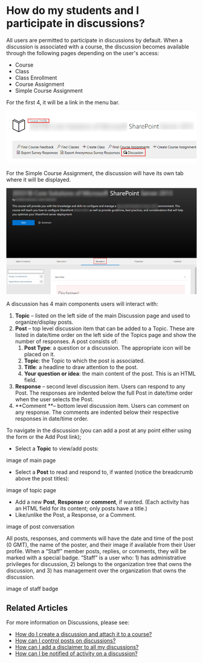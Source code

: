 # How do my students and I participate in discussions?

All users are permitted to participate in discussions by default. When a discussion is associated with a course, the discussion becomes available through the following pages depending on the user's access:
- Course 
- Class 
- Class Enrollment
- Course Assignment
- Simple Course Assignment

For the first 4, it will be a link in the menu bar. 

![](/tms/images/disc-course-access.png)

For the Simple Course Assignment, the discussion will have its own tab where it will be displayed.

![](/tms/images/disc-simple-ca.png)

A discussion has 4 main components users will interact with:

1. **Topic** – listed on the left side of the main Discussion page and used to organize/display posts.
1. **Post** – top level discussion item that can be added to a Topic. These are listed in date/time order on the left side of the Topics page and show the number of responses. A post consists of:
    1. **Post Type**: a question or a discussion. The appropriate icon will be placed on it.
    1. **Topic**: the Topic to which the post is associated.
    1. **Title**: a headline to draw attention to the post.
    1. **Your question or idea**: the main content of the post. This is an HTML field.
1. **Response** – second level discussion item. Users can respond to any Post. The responses are indented below the full Post in date/time order when the user selects the Post.
1. **Comment **– bottom level discussion item. Users can comment on any response. The comments are indented below their respective responses in date/time order.

To navigate in the discussion (you can add a post at any point either using the form or the Add Post link);

- Select a **Topic** to view/add posts:

image of main page

- Select a **Post** to read and respond to, if wanted (notice the breadcrumb above the post titles):

image of topic page

- Add a new **Post**, **Response** or **comment**, if wanted. (Each activity has an HTML field for its content; only posts have a title.)
- Like/unlike the Post, a Response, or a Comment.

image of post conversation

All posts, responses, and comments will have the date and time of the post (0 GMT), the name of the poster, and their image if available from their User profile. When a “Staff” member posts, replies, or comments, they will be marked with a special badge. “Staff” is a user who: 1) has administrative privileges for discussion, 2) belongs to the organization tree that owns the discussion, and 3) has management over the organization that owns the discussion.

image of staff badge

## Related Articles

For more information on Discussions, please see:

- [How do I create a discussion and attach it to a course?](create-discussion.md)
- [How can I control posts on discussions?](add-moderators.md)
- [How can I add a disclaimer to all my discussions?](add-disclaimer.md)
- [How can I be notified of activity on a discussion?](admin-follow.md)
